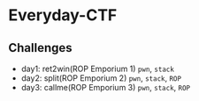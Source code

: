 # Everyday-CTF
## Challenges
- day1: ret2win(ROP Emporium 1) `pwn`, `stack`
- day2: split(ROP Emporium 2) `pwn`, `stack`, `ROP`
- day3: callme(ROP Emporium 3) `pwn`, `stack`, `ROP`